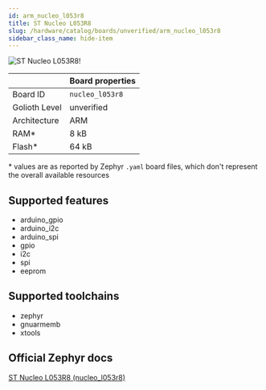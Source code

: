 ```yaml
---
id: arm_nucleo_l053r8
title: ST Nucleo L053R8
slug: /hardware/catalog/boards/unverified/arm_nucleo_l053r8
sidebar_class_name: hide-item
---
```


[//]: # (This is an auto-generated file, do not edit! Changes to it will be lost upon re-generation)

![ST Nucleo L053R8!](/img/boards/arm/nucleo_l053r8.jpg "ST Nucleo L053R8")

|                | Board properties     |
| -------------  | -------------------- |
| Board ID       | `nucleo_l053r8` |
| Golioth Level  | unverified       |
| Architecture   | ARM |
| RAM*           | 8 kB |
| Flash*         | 64 kB |

\* values are as reported by Zephyr `.yaml` board files, which don't represent the overall available resources



## Supported features

* arduino_gpio
* arduino_i2c
* arduino_spi
* gpio
* i2c
* spi
* eeprom

## Supported toolchains

* zephyr
* gnuarmemb
* xtools

## Official Zephyr docs

[ST Nucleo L053R8 (nucleo_l053r8)](https://docs.zephyrproject.org/latest/boards/arm/nucleo_l053r8/doc/index.html)
